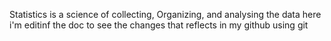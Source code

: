 Statistics is a science of collecting, Organizing, and analysing the data 
here i'm editinf the doc to see the changes that reflects in my github using git 
